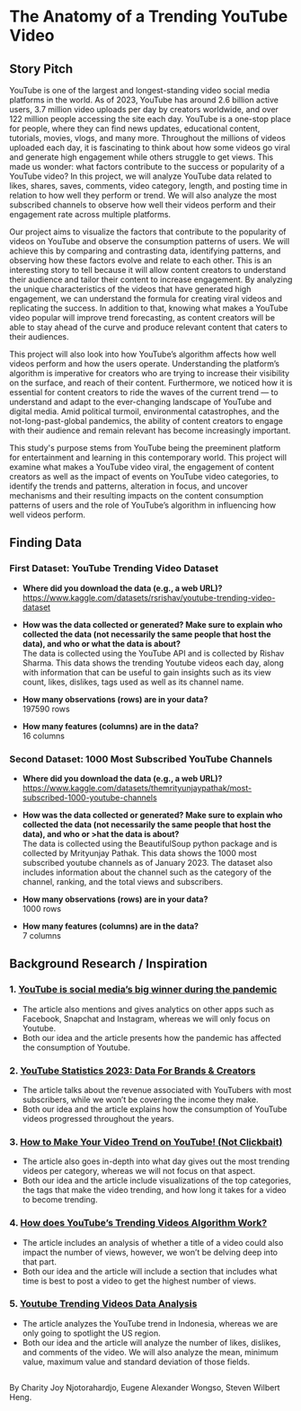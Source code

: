 # The Anatomy of a Trending YouTube Video

## Story Pitch
YouTube is one of the largest and longest-standing video social media platforms in the world. As of 2023, YouTube has around 2.6 billion active users, 3.7 million video uploads per day by creators worldwide, and over 122 million people accessing the site each day. YouTube is a one-stop place for people, where they can find news updates, educational content, tutorials, movies, vlogs, and many more. Throughout the millions of videos uploaded each day, it is fascinating to think about how some videos go viral and generate high engagement while others struggle to get views. This made us wonder: what factors contribute to the success or popularity of a YouTube video? In this project, we will analyze YouTube data related to likes, shares, saves, comments, video category, length, and posting time in relation to how well they perform or trend. We will also analyze the most subscribed channels to observe how well their videos perform and their engagement rate across multiple platforms.


Our project aims to visualize the factors that contribute to the popularity of videos on YouTube and observe the consumption patterns of users. We will achieve this by comparing and contrasting data, identifying patterns, and observing how these factors evolve and relate to each other.  This is an interesting story to tell because it will allow content creators to understand their audience and tailor their content to increase engagement. By analyzing the unique characteristics of the videos that have generated high engagement, we can understand the formula for creating viral videos and replicating the success. In addition to that, knowing what makes a YouTube video popular will improve trend forecasting, as content creators will be able to stay ahead of the curve and produce relevant content that caters to their audiences.


This project will also look into how YouTube’s algorithm affects how well videos perform and how the users operate. Understanding the platform’s algorithm is imperative for creators who are trying to increase their visibility on the surface, and reach of their content. Furthermore, we noticed how it is essential for content creators to ride the waves of the current trend — to understand and adapt to the ever-changing landscape of YouTube and digital media. Amid political turmoil, environmental catastrophes, and the not-long-past-global pandemics, the ability of content creators to engage with their audience and remain relevant has become increasingly important. 


This study's purpose stems from YouTube being the preeminent platform for entertainment and learning in this contemporary world. This project will examine what makes a YouTube video viral, the engagement of content creators as well as the impact of events on YouTube video categories, to identify the trends and patterns, alteration in focus, and uncover mechanisms and their resulting impacts on the content consumption patterns of users and the role of YouTube’s algorithm in influencing how well videos perform.




## Finding Data
### First Dataset: YouTube Trending Video Dataset
- **Where did you download the data (e.g., a web URL)?**  
https://www.kaggle.com/datasets/rsrishav/youtube-trending-video-dataset  
  
- **How was the data collected or generated? Make sure to explain who collected the data (not necessarily the same people that host the data), and who or what the data is about?**  
The data is collected using the YouTube API and is collected by Rishav Sharma. This data shows the trending Youtube videos each day, along with information that can be useful to gain insights such as its view count, likes, dislikes, tags used as well as its channel name. 
  
- **How many observations (rows) are in your data?**  
197590 rows  
  
- **How many features (columns) are in the data?**  
16 columns  
  
### Second Dataset: 1000 Most Subscribed YouTube Channels
- **Where did you download the data (e.g., a web URL)?**  
https://www.kaggle.com/datasets/themrityunjaypathak/most-subscribed-1000-youtube-channels    
  
- **How was the data collected or generated? Make sure to explain who collected the data (not necessarily the same people that host the data), and who or >hat the data is about?**  
The data is collected using the BeautifulSoup python package and is collected by Mrityunjay Pathak. This data shows the 1000 most subscribed youtube channels as of January 2023. The dataset also includes information about the channel such as the category of the channel, ranking, and the total views and subscribers.   
  
- **How many observations (rows) are in your data?**  
1000 rows  
  
- **How many features (columns) are in the data?**  
7 columns  

  

## Background Research / Inspiration
### 1. [YouTube is social media’s big winner during the pandemic](https://www.cnbc.com/2021/04/07/youtube-is-social-medias-big-winner-during-the-pandemic.html)
- The article also mentions and gives analytics on other apps such as Facebook, Snapchat and Instagram, whereas we will only focus on Youtube.  
- Both our idea and the article presents how the pandemic has affected the consumption of Youtube.
  
### 2. [YouTube Statistics 2023: Data For Brands & Creators](https://www.demandsage.com/youtube-stats/)  
- The article talks about the revenue associated with YouTubers with most subscribers, while we won’t be covering the income they make.  
- Both our idea and the article explains how the consumption of YouTube videos progressed throughout the years.
  
### 3. [How to Make Your Video Trend on YouTube! (Not Clickbait)](https://ucladatares.medium.com/how-to-make-your-video-trend-on-youtube-not-clickbait-f1de5266cc2f)
- The article also goes in-depth into what day gives out the most trending videos per category, whereas we will not focus on that aspect.
- Both our idea and the article include visualizations of the top categories, the tags that make the video trending, and how long it takes for a video to become trending.
  
### 4. [How does YouTube’s Trending Videos Algorithm Work?](https://medium.com/information-expositions-f2019/how-does-youtubes-trending-videos-algorithm-work-a613f5b58917)
- The article includes an analysis of whether a title of a video could also impact the number of views, however, we won’t be delving deep into that part.
- Both our idea and the article will include a section that includes what time is best to post a video to get the highest number of views.

### 5. [Youtube Trending Videos Data Analysis](https://medium.com/codex/youtube-trending-videos-data-analysis-a340b4a039f9)
- The article analyzes the YouTube trend in Indonesia, whereas we are only going to spotlight the US region. 
- Both our idea and the article will analyze the number of likes, dislikes, and comments of the video. We will also analyze the mean, minimum value, maximum value and standard deviation of those fields.   

##     
By Charity Joy Njotorahardjo, Eugene Alexander Wongso, Steven Wilbert Heng.
